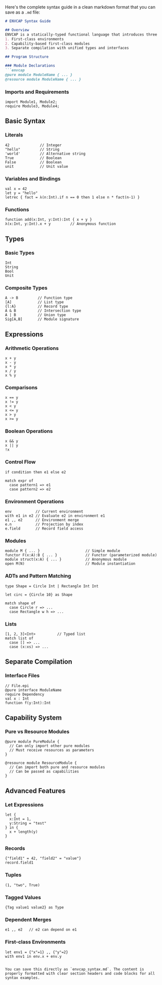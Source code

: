 Here's the complete syntax guide in a clean markdown format that you can save as a `.md` file:

```markdown
# ENVCAP Syntax Guide

## Overview
ENVCAP is a statically-typed functional language that introduces three key innovations:
1. First-class environments
2. Capability-based first-class modules  
3. Separate compilation with unified types and interfaces

## Program Structure

### Module Declarations
```envcap
@pure module ModuleName { ... }
@resource module ModuleName { ... }
```

### Imports and Requirements
```envcap
import Module1, Module2;
require Module3, Module4;
```

## Basic Syntax

### Literals
```envcap
42              // Integer
"hello"         // String
'world'         // Alternative string
True            // Boolean
False           // Boolean
unit            // Unit value
```

### Variables and Bindings
```envcap
val x = 42
let y = "hello"
letrec { fact = λ(n:Int).if n == 0 then 1 else n * fact(n-1) }
```

### Functions
```envcap
function add(x:Int, y:Int):Int { x + y }
λ(x:Int, y:Int).x + y         // Anonymous function
```

## Types

### Basic Types
```envcap
Int
String
Bool
Unit
```

### Composite Types
```envcap
A -> B         // Function type
[A]            // List type
{l:A}          // Record type
A & B          // Intersection type
A | B          // Union type
Sig[A,B]       // Module signature
```

## Expressions

### Arithmetic Operations
```envcap
x + y
x - y  
x * y
x / y
x % y
```

### Comparisons
```envcap
x == y
x != y
x < y
x <= y
x > y
x >= y
```

### Boolean Operations
```envcap
x && y
x || y
!x
```

### Control Flow
```envcap
if condition then e1 else e2

match expr of
  case pattern1 => e1
  case pattern2 => e2
```

### Environment Operations
```envcap
env           // Current environment
with e1 in e2 // Evaluate e2 in environment e1
e1 ,, e2      // Environment merge
e.n           // Projection by index
e.field       // Record field access
```

### Modules
```envcap
module M { ... }                     // Simple module
functor F(x:A):B { ... }             // Functor (parameterized module)
module struct(x:A) { ... }           // Anonymous module
open M(N)                            // Module instantiation
```

### ADTs and Pattern Matching
```envcap
type Shape = Circle Int | Rectangle Int Int

let circ = {Circle 10} as Shape

match shape of
  case Circle r => ...
  case Rectangle w h => ...
```

### Lists
```envcap
[1, 2, 3]<Int>          // Typed list
match list of
  case [] => ...
  case (x:xs) => ...
```

## Separate Compilation

### Interface Files
```envcap
// File.epi
@pure interface ModuleName
require Dependency
val x : Int
function f(y:Int):Int
```

## Capability System

### Pure vs Resource Modules
```envcap
@pure module PureModule {
  // Can only import other pure modules
  // Must receive resources as parameters
}

@resource module ResourceModule {
  // Can import both pure and resource modules
  // Can be passed as capabilities
}
```

## Advanced Features

### Let Expressions
```envcap
let {
  x:Int = 1,
  y:String = "test"
} in {
  x + length(y)
}
```

### Records
```envcap
{"field1" = 42, "field2" = "value"}
record.field1
```

### Tuples
```envcap
(1, "two", True)
```

### Tagged Values
```envcap
{Tag value1 value2} as Type
```

### Dependent Merges
```envcap
e1 ,, e2   // e2 can depend on e1
```

### First-class Environments
```envcap
let env1 = {"x"=1} ,, {"y"=2}
with env1 in env.x + env.y
```
```

You can save this directly as `envcap_syntax.md`. The content is properly formatted with clear section headers and code blocks for all syntax examples.